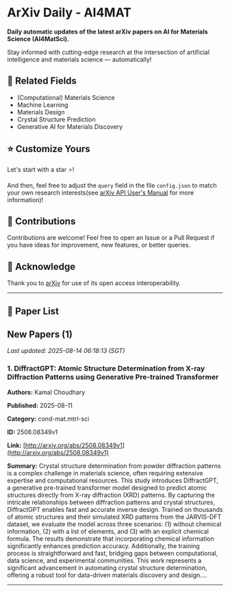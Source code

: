 # ArXiv Daily - AI4MAT

**Daily automatic updates of the latest arXiv papers on AI for Materials Science (AI4MatSci).** 

Stay informed with cutting-edge research at the intersection of artificial intelligence and materials science — automatically!

## :bookmark: Related Fields

- (Computational) Materials Science
- Machine Learning
- Materials Design
- Crystal Structure Prediction
- Generative AI for Materials Discovery

## :star: Customize Yours

Let's start with a star :star:!

And then, feel free to adjust the `query` field in the file `config.json` to match your own research interests(see [arXiv API User's Manual](https://info.arxiv.org/help/api/user-manual.html#51-details-of-query-construction) for more information)!

## :handshake: Contributions

Contributions are welcome!
 Feel free to open an Issue or a Pull Request if you have ideas for improvement, new features, or better queries.

## :blue_heart: ​Acknowledge

Thank you to [arXiv](https://arxiv.org/) for use of its open access interoperability.

---

## :scroll: Paper List


<!-- ARXIV_PAPERS_START -->

## New Papers (1)

*Last updated: 2025-08-14 06:18:13 (SGT)*

### 1. DiffractGPT: Atomic Structure Determination from X-ray Diffraction Patterns using Generative Pre-trained Transformer

**Authors:** Kamal Choudhary

**Published:** 2025-08-11

**Category:** cond-mat.mtrl-sci

**ID:** 2508.08349v1

**Link:** [http://arxiv.org/abs/2508.08349v1](http://arxiv.org/abs/2508.08349v1)

**Summary:** Crystal structure determination from powder diffraction patterns is a complex
challenge in materials science, often requiring extensive expertise and
computational resources. This study introduces DiffractGPT, a generative
pre-trained transformer model designed to predict atomic structures directly
from X-ray diffraction (XRD) patterns. By capturing the intricate relationships
between diffraction patterns and crystal structures, DiffractGPT enables fast
and accurate inverse design. Trained on thousands of atomic structures and
their simulated XRD patterns from the JARVIS-DFT dataset, we evaluate the model
across three scenarios: (1) without chemical information, (2) with a list of
elements, and (3) with an explicit chemical formula. The results demonstrate
that incorporating chemical information significantly enhances prediction
accuracy. Additionally, the training process is straightforward and fast,
bridging gaps between computational, data science, and experimental
communities. This work represents a significant advancement in automating
crystal structure determination, offering a robust tool for data-driven
materials discovery and design....

---


<!-- ARXIV_PAPERS_END -->